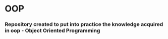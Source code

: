 # OOP
### Repository created to put into practice the knowledge acquired in oop - Object Oriented Programming<br>

